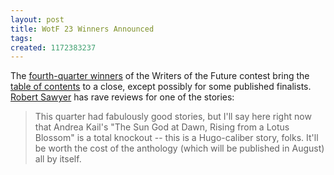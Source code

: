 ```yaml
---
layout: post
title: WotF 23 Winners Announced
tags: 
created: 1172383237
---
```

The [fourth-quarter winners](http://wotfblog.galaxypress.com/2007/02/winners-announced-for-4th-qtr-writers.html) of the Writers of the Future contest bring the [table of contents](http://wotfblog.galaxypress.com/2007/01/winners-for-writers-of-future-xxiii.html) to a close, except possibly for some published finalists.  [Robert Sawyer](http://sfwriter.com/2007/02/writers-of-future-winners.html) has rave reviews for one of the stories:

> This quarter had fabulously good stories, but I'll say here right now that Andrea Kail's "The Sun God at Dawn, Rising from a Lotus Blossom" is a total knockout -- this is a Hugo-caliber story, folks. It'll be worth the cost of the anthology (which will be published in August) all by itself.<!--break-->
